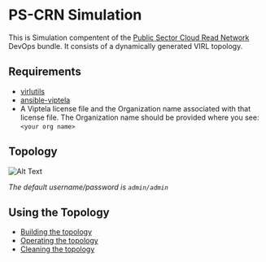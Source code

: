 # PS-CRN Simulation

This is Simulation compentent of the [Public Sector Cloud Read Network](crn_overview.md) DevOps bundle.  It consists of
a dynamically generated VIRL topology.

## Requirements

* [virlutils](https://github.com/CiscoDevNet/virlutils)
* [ansible-viptela](https://github.com/CiscoDevNet/ansible-viptela)
* A Viptela license file and the Organization name associated with that license file.  The Organization name should be provided where you see: `<your org name>`

## Topology

![Alt Text](../images/ps-crn_topology.png)

_The default username/password is `admin/admin`_

## Using the Topology
* [Building the topology](virl/build.md)
* [Operating the topology](virl/operate.md)
* [Cleaning the topology](virl/clean.md)